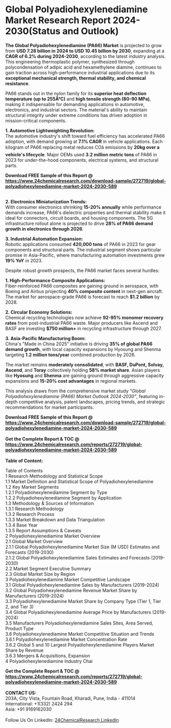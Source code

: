 <h1>Global Polyadiohexylenediamine Market Research Report 2024-2030(Status and Outlook)</h1><p><strong>The Global Polyadiohexylenediamine (PA66) Market</strong> is projected to grow from <strong>USD 7.28 billion in 2024 to USD 10.45 billion by 2030</strong>, expanding at a <strong>CAGR of 6.2% during 2024-2030</strong>, according to the latest industry analysis. This engineering thermoplastic polymer, synthesized through polycondensation of adipic acid and hexamethylene diamine, continues to gain traction across high-performance industrial applications due to its <strong>exceptional mechanical strength, thermal stability, and chemical resistance</strong>.</p><p>PA66 stands out in the nylon family for its <strong>superior heat deflection temperature (up to 255Â°C)</strong> and <strong>high tensile strength (80-90 MPa)</strong>, making it indispensable for demanding applications in automotive, electronics, and industrial sectors. The material's ability to maintain structural integrity under extreme conditions has driven adoption in mission-critical components.</p><p><strong>1. Automotive Lightweighting Revolution:</strong><br>
The automotive industry's shift toward fuel efficiency has accelerated PA66 adoption, with demand growing at <strong>7.1% CAGR</strong> in vehicle applications. Each kilogram of PA66 replacing metal reduces COâ emissions by <strong>20kg over a vehicle's lifecycle</strong>. Major OEMs used <strong>3.2 million metric tons</strong> of PA66 in 2023 for under-the-hood components, electrical systems, and structural parts.</p><div><b>Download FREE Sample of this Report @ 
            <a href="https://www.24chemicalresearch.com/download-sample/272719/global-polyadiohexylenediamine-market-2024-2030-589">
            https://www.24chemicalresearch.com/download-sample/272719/global-polyadiohexylenediamine-market-2024-2030-589</a></b></div><br><p><strong>2. Electronics Miniaturization Trends:</strong><br>
With consumer electronics shrinking <strong>15-20% annually</strong> while performance demands increase, PA66's dielectric properties and thermal stability make it ideal for connectors, circuit boards, and housing components. The 5G infrastructure rollout alone is projected to drive <strong>28% of PA66 demand growth in electronics through 2026</strong>.</p><p><strong>3. Industrial Automation Expansion:</strong><br>
Robotic applications consumed <strong>420,000 tons</strong> of PA66 in 2023 for gear components and structural parts. The industrial segment shows particular promise in Asia-Pacific, where manufacturing automation investments grew <strong>19% YoY</strong> in 2023.</p><p>Despite robust growth prospects, the PA66 market faces several hurdles:</p><p><strong>1. High-Performance Composite Applications:</strong><br>
Fiber-reinforced PA66 composites are gaining ground in aerospace, with Boeing and Airbus projecting <strong>40% composite content</strong> in next-gen aircraft. The market for aerospace-grade PA66 is forecast to reach <strong>$1.2 billion</strong> by 2028.</p><p><strong>2. Circular Economy Solutions:</strong><br>
Chemical recycling technologies now achieve <strong>92-95% monomer recovery rates</strong> from post-industrial PA66 waste. Major producers like Ascend and BASF are investing <strong>$750 million+</strong> in recycling infrastructure through 2027.</p><p><strong>3. Asia-Pacific Manufacturing Boom:</strong><br>
China's "Made in China 2025" initiative is driving <strong>35% of global PA66 demand growth</strong>, with local capacity expansions by Hyosung and Shenma targeting <strong>1.2 million tons/year</strong> combined production by 2026.</p><p>The market remains <strong>moderately consolidated</strong>, with <strong>BASF, DuPont, Solvay, Ascend</strong>, and <strong>Toray</strong> collectively holding <strong>58% market share</strong>. Asian players like <strong>Hyosung</strong> and <strong>Shenma</strong> are gaining ground through aggressive capacity expansions and <strong>15-20% cost advantages</strong> in regional markets.</p><p>This analysis draws from the comprehensive market study <em>"Global Polyadiohexylenediamine (PA66) Market Outlook 2024-2030"</em>, featuring in-depth competitive analysis, patent landscapes, pricing trends, and strategic recommendations for market participants.</p><div><b>Download FREE Sample of this Report @ 
            <a href="https://www.24chemicalresearch.com/download-sample/272719/global-polyadiohexylenediamine-market-2024-2030-589">
            https://www.24chemicalresearch.com/download-sample/272719/global-polyadiohexylenediamine-market-2024-2030-589</a></b></div><br><div><b>Get the Complete Report & TOC @ 
            <a href="https://www.24chemicalresearch.com/reports/272719/global-polyadiohexylenediamine-market-2024-2030-589">
            https://www.24chemicalresearch.com/reports/272719/global-polyadiohexylenediamine-market-2024-2030-589</a></b></div><br>
            <b>Table of Content:</b><p>Table of Contents<br />
1 Research Methodology and Statistical Scope<br />
1.1 Market Definition and Statistical Scope of Polyadiohexylenediamine<br />
1.2 Key Market Segments<br />
1.2.1 Polyadiohexylenediamine Segment by Type<br />
1.2.2 Polyadiohexylenediamine Segment by Application<br />
1.3 Methodology & Sources of Information<br />
1.3.1 Research Methodology<br />
1.3.2 Research Process<br />
1.3.3 Market Breakdown and Data Triangulation<br />
1.3.4 Base Year<br />
1.3.5 Report Assumptions & Caveats<br />
2 Polyadiohexylenediamine Market Overview<br />
2.1 Global Market Overview<br />
2.1.1 Global Polyadiohexylenediamine Market Size (M USD) Estimates and Forecasts (2019-2030)<br />
2.1.2 Global Polyadiohexylenediamine Sales Estimates and Forecasts (2019-2030)<br />
2.2 Market Segment Executive Summary<br />
2.3 Global Market Size by Region<br />
3 Polyadiohexylenediamine Market Competitive Landscape<br />
3.1 Global Polyadiohexylenediamine Sales by Manufacturers (2019-2024)<br />
3.2 Global Polyadiohexylenediamine Revenue Market Share by Manufacturers (2019-2024)<br />
3.3 Polyadiohexylenediamine Market Share by Company Type (Tier 1, Tier 2, and Tier 3)<br />
3.4 Global Polyadiohexylenediamine Average Price by Manufacturers (2019-2024)<br />
3.5 Manufacturers Polyadiohexylenediamine Sales Sites, Area Served, Product Type<br />
3.6 Polyadiohexylenediamine Market Competitive Situation and Trends<br />
3.6.1 Polyadiohexylenediamine Market Concentration Rate<br />
3.6.2 Global 5 and 10 Largest Polyadiohexylenediamine Players Market Share by Revenue<br />
3.6.3 Mergers & Acquisitions, Expansion<br />
4 Polyadiohexylenediamine Industry Chai</p><div><b>Get the Complete Report & TOC @ 
            <a href="https://www.24chemicalresearch.com/reports/272719/global-polyadiohexylenediamine-market-2024-2030-589">
            https://www.24chemicalresearch.com/reports/272719/global-polyadiohexylenediamine-market-2024-2030-589</a></b></div><br><b>CONTACT US:</b><br>
            203A, City Vista, Fountain Road, Kharadi, Pune, India - 411014<br>
            International: +1(332) 2424 294<br>
            Asia: +91 9169162030 <br><br>
            Follow Us On LinkedIn: <a href="https://www.linkedin.com/company/24chemicalresearch/">24ChemicalResearch LinkedIn</a>